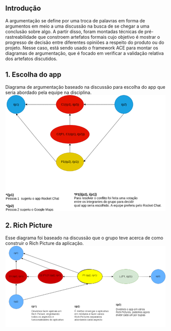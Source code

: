## Introdução

A argumentação se define por uma troca de palavras em forma de argumentos em meio a uma discussão na busca de se chegar a uma conclusão sobre algo. A partir disso, foram montadas técnicas de pré-rastreabilidade que constroem artefatos formais cujo objetivo é mostrar o progresso de decisão entre diferentes opiniões a respeito do produto ou do projeto. Nesse caso, está sendo usado o framework ACE para montar os diagramas de argumentação, que é focado em verificar a validação relativa dos artefatos discutidos.

## 1. Escolha do app
Diagrama de argumentação baseado na discussão para escolha do app que seria abordado pela equipe na disciplina.
![](../img/PreRastreabilidade/Argumentacao_Tema.png)

## 2. Rich Picture

Esse diagrama foi baseado na discussão que o grupo teve acerca de como construir o Rich Picture da aplicação.
![AR-RichPicture](../img/PreRastreabilidade/argumentacao_rich.png)
